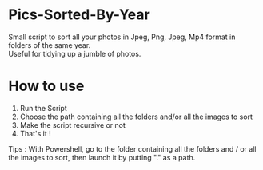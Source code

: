 # Pics-Sorted-By-Year
Small script to sort all your photos in Jpeg, Png, Jpeg, Mp4 format in folders of the same year.\
Useful for tidying up a jumble of photos.

# How to use
1. Run the Script
2. Choose the path containing all the folders and/or all the images to sort
3. Make the script recursive or not
4. That's it !

Tips : With Powershell, go to the folder containing all the folders and / or all the images to sort, then launch it by putting "." as a path.
